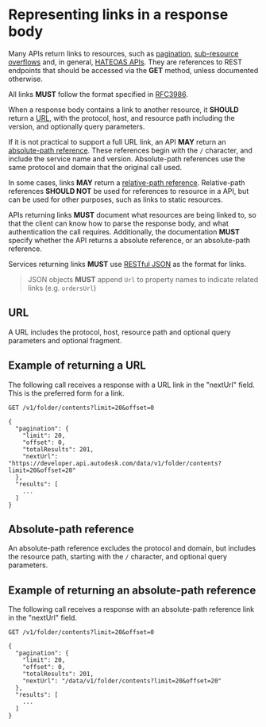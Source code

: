 # Representing links in a response body

Many APIs return links to resources, such as [pagination](Pagination.md), [sub-resource overflows](Sub_Resources.md) and, in general, [HATEOAS APIs](HATEOAS.md). They are references to REST endpoints that should be accessed via the __GET__ method, unless documented otherwise.

All links  __MUST__ follow the format specified in  [RFC3986](https://tools.ietf.org/html/rfc3986).

When a response body contains a link to another resource, it __SHOULD__ return a [URL](https://tools.ietf.org/html/rfc3986#section-1.1.3), with the protocol, host, and resource path including the version, and optionally query parameters.

If it is not practical to support a full URL link, an API __MAY__ return an [absolute-path reference](https://tools.ietf.org/html/rfc3986#section-4.2). These references begin with the `/` character, and include the service name and version. Absolute-path references use the same protocol and domain that the original call used.

In some cases, links __MAY__ return a [relative-path reference](https://tools.ietf.org/html/rfc3986#section-4.2). Relative-path references __SHOULD NOT__ be used for references to resource in a API, but can be used for other purposes, such as links to static resources.

APIs returning links __MUST__ document what resources are being linked to, so that the client can know how to parse the response body, and what authentication the call requires. Additionally, the documentation __MUST__ specify whether the API returns a absolute reference, or an absolute-path reference.

Services returning links **MUST** use [RESTful JSON](http://restfuljson.org) as the format for links.

> JSON objects __MUST__ append `Url` to property names to indicate related links (e.g. `ordersUrl`)

## URL

A URL includes the protocol, host, resource path and optional query parameters and optional fragment.

## Example of returning a URL

The following call receives a response with a URL link in the "nextUrl" field. This is the preferred form for a link.

    GET /v1/folder/contents?limit=20&offset=0

    {
      "pagination": {
        "limit": 20,
        "offset": 0,
        "totalResults": 201,
        "nextUrl": "https://developer.api.autodesk.com/data/v1/folder/contents?limit=20&offset=20"
      },
      "results": [
        ...
      ]
    }

## Absolute-path reference

An absolute-path reference excludes the protocol and domain, but includes the resource path, starting with the `/` character, and optional query parameters.

## Example of returning an absolute-path reference

The following call receives a response with an absolute-path reference link in the "nextUrl" field.

    GET /v1/folder/contents?limit=20&offset=0

    {
      "pagination": {
        "limit": 20,
        "offset": 0,
        "totalResults": 201,
        "nextUrl": "/data/v1/folder/contents?limit=20&offset=20"
      },
      "results": [
        ...
      ]
    }
